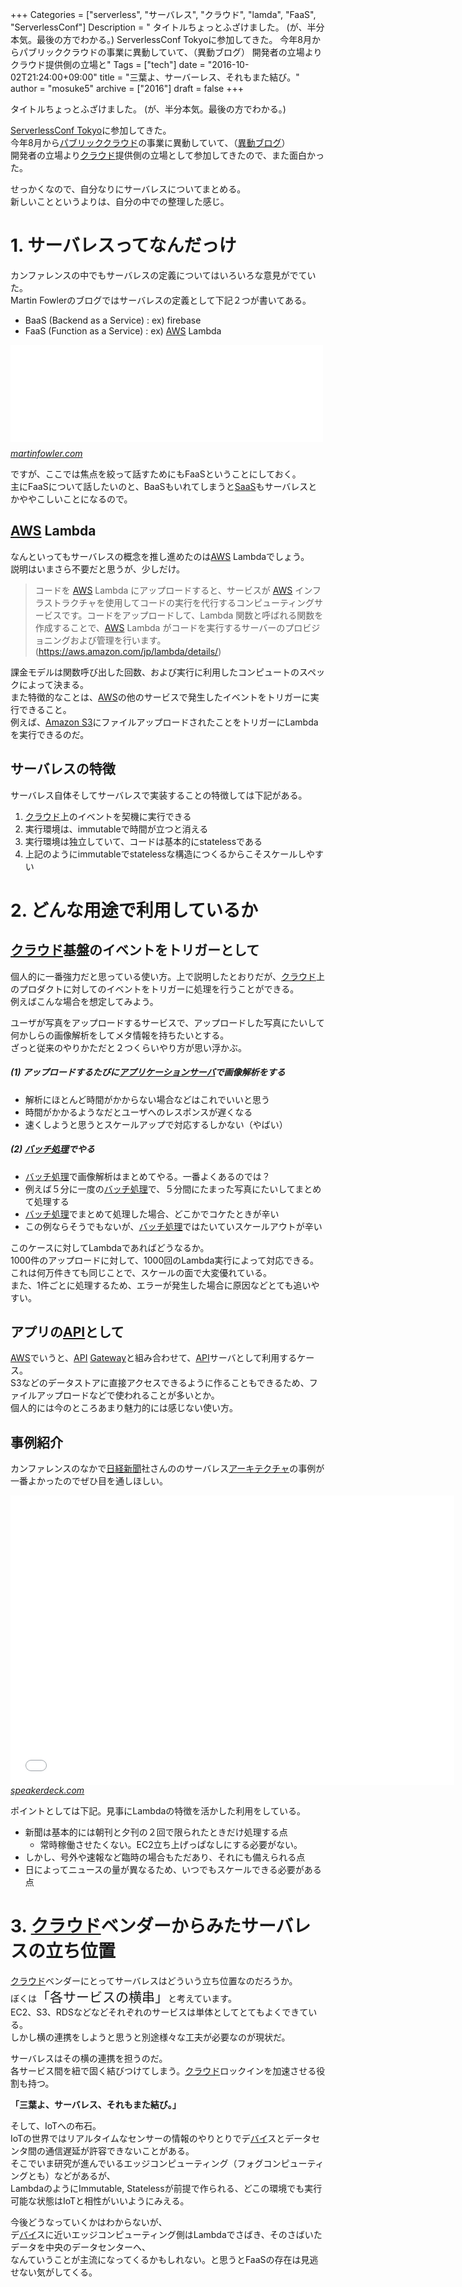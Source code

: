 +++
Categories = ["serverless", "サーバレス", "クラウド", "lamda", "FaaS", "ServerlessConf"]
Description = " タイトルちょっとふざけました。  (が、半分本気。最後の方でわかる。)  ServerlessConf Tokyoに参加してきた。 今年8月からパブリッククラウドの事業に異動していて、（異動ブログ） 開発者の立場よりクラウド提供側の立場と"
Tags = ["tech"]
date = "2016-10-02T21:24:00+09:00"
title = "三葉よ、サーバーレス、それもまた結び。"
author = "mosuke5"
archive = ["2016"]
draft = false
+++

<body>
<p>タイトルちょっとふざけました。  (が、半分本気。最後の方でわかる。)</p>

<p><a href="http://tokyo.serverlessconf.io/">ServerlessConf Tokyo</a>に参加してきた。<br>
今年8月から<a class="keyword" href="http://d.hatena.ne.jp/keyword/%A5%D1%A5%D6%A5%EA%A5%C3%A5%AF%A5%AF%A5%E9%A5%A6%A5%C9">パブリッククラウド</a>の事業に異動していて、（<a href="http://mosuke5.hateblo.jp/entry/2016/07/29/180000">異動ブログ</a>）<br>
開発者の立場より<a class="keyword" href="http://d.hatena.ne.jp/keyword/%A5%AF%A5%E9%A5%A6%A5%C9">クラウド</a>提供側の立場として参加してきたので、また面白かった。</p>

<p>せっかくなので、自分なりにサーバレスについてまとめる。<br>
新しいことというよりは、自分の中での整理した感じ。</p>

<h1>1. サーバレスってなんだっけ</h1>

<p>カンファレンスの中でもサーバレスの定義についてはいろいろな意見がでていた。<br>
Martin Fowlerのブログではサーバレスの定義として下記２つが書いてある。</p>

<ul>
<li>BaaS (Backend as a Service) : ex) firebase</li>
<li>FaaS (Function as a Service) : ex) <a class="keyword" href="http://d.hatena.ne.jp/keyword/AWS">AWS</a> Lambda</li>
</ul>


<p><iframe src="//hatenablog-parts.com/embed?url=http%3A%2F%2Fmartinfowler.com%2Farticles%2Fserverless.html" title="Serverless Architectures" class="embed-card embed-webcard" scrolling="no" frameborder="0" style="display: block; width: 100%; height: 155px; max-width: 500px; margin: 10px 0px;"></iframe><cite class="hatena-citation"><a href="http://martinfowler.com/articles/serverless.html">martinfowler.com</a></cite></p>

<p>ですが、ここでは焦点を絞って話すためにもFaaSということにしておく。<br>
主にFaaSについて話したいのと、BaaSもいれてしまうと<a class="keyword" href="http://d.hatena.ne.jp/keyword/SaaS">SaaS</a>もサーバレスとかややこしいことになるので。</p>

<h2>
<a class="keyword" href="http://d.hatena.ne.jp/keyword/AWS">AWS</a> Lambda</h2>

<p>なんといってもサーバレスの概念を推し進めたのは<a class="keyword" href="http://d.hatena.ne.jp/keyword/AWS">AWS</a> Lambdaでしょう。<br>
説明はいまさら不要だと思うが、少しだけ。</p>

<blockquote><p>コードを <a class="keyword" href="http://d.hatena.ne.jp/keyword/AWS">AWS</a> Lambda にアップロードすると、サービスが <a class="keyword" href="http://d.hatena.ne.jp/keyword/AWS">AWS</a> インフラストラクチャを使用してコードの実行を代行するコンピューティングサービスです。コードをアップロードして、Lambda 関数と呼ばれる関数を作成することで、<a class="keyword" href="http://d.hatena.ne.jp/keyword/AWS">AWS</a> Lambda がコードを実行するサーバーのプロビジョニングおよび管理を行います。(<a href="https://aws.amazon.com/jp/lambda/details/">https://aws.amazon.com/jp/lambda/details/</a>)</p></blockquote>

<p>課金モデルは関数呼び出した回数、および実行に利用したコンピュートのスペックによって決まる。<br>
また特徴的なことは、<a class="keyword" href="http://d.hatena.ne.jp/keyword/AWS">AWS</a>の他のサービスで発生したイベントをトリガーに実行できること。<br>
例えば、<a class="keyword" href="http://d.hatena.ne.jp/keyword/Amazon%20S3">Amazon S3</a>にファイルアップロードされたことをトリガーにLambdaを実行できるのだ。</p>

<h2>サーバレスの特徴</h2>

<p>サーバレス自体そしてサーバレスで実装することの特徴しては下記がある。</p>

<ol>
<li>
<a class="keyword" href="http://d.hatena.ne.jp/keyword/%A5%AF%A5%E9%A5%A6%A5%C9">クラウド</a>上のイベントを契機に実行できる</li>
<li>実行環境は、immutableで時間が立つと消える</li>
<li>実行環境は独立していて、コードは基本的にstatelessである</li>
<li>上記のようにimmutableでstatelessな構造につくるからこそスケールしやすい</li>
</ol>


<h1>2. どんな用途で利用しているか</h1>

<h2>
<a class="keyword" href="http://d.hatena.ne.jp/keyword/%A5%AF%A5%E9%A5%A6%A5%C9">クラウド</a>基盤のイベントをトリガーとして</h2>

<p>個人的に一番強力だと思っている使い方。上で説明したとおりだが、<a class="keyword" href="http://d.hatena.ne.jp/keyword/%A5%AF%A5%E9%A5%A6%A5%C9">クラウド</a>上のプロダクトに対してのイベントをトリガーに処理を行うことができる。<br>
例えばこんな場合を想定してみよう。</p>

<p>ユーザが写真をアップロードするサービスで、アップロードした写真にたいして何かしらの画像解析をしてメタ情報を持ちたいとする。<br>
ざっと従来のやりかただと２つくらいやり方が思い浮かぶ。</p>

<h5>(1) アップロードするたびに<a class="keyword" href="http://d.hatena.ne.jp/keyword/%A5%A2%A5%D7%A5%EA%A5%B1%A1%BC%A5%B7%A5%E7%A5%F3%A5%B5%A1%BC%A5%D0">アプリケーションサーバ</a>で画像解析をする</h5>

<ul>
<li>解析にほとんど時間がかからない場合などはこれでいいと思う</li>
<li>時間がかかるようなだとユーザへのレスポンスが遅くなる</li>
<li>速くしようと思うとスケールアップで対応するしかない（やばい）</li>
</ul>


<h5>(2) <a class="keyword" href="http://d.hatena.ne.jp/keyword/%A5%D0%A5%C3%A5%C1%BD%E8%CD%FD">バッチ処理</a>でやる</h5>

<ul>
<li>
<a class="keyword" href="http://d.hatena.ne.jp/keyword/%A5%D0%A5%C3%A5%C1%BD%E8%CD%FD">バッチ処理</a>で画像解析はまとめてやる。一番よくあるのでは？</li>
<li>例えば５分に一度の<a class="keyword" href="http://d.hatena.ne.jp/keyword/%A5%D0%A5%C3%A5%C1%BD%E8%CD%FD">バッチ処理</a>で、５分間にたまった写真にたいしてまとめて処理する</li>
<li>
<a class="keyword" href="http://d.hatena.ne.jp/keyword/%A5%D0%A5%C3%A5%C1%BD%E8%CD%FD">バッチ処理</a>でまとめて処理した場合、どこかでコケたときが辛い</li>
<li>この例ならそうでもないが、<a class="keyword" href="http://d.hatena.ne.jp/keyword/%A5%D0%A5%C3%A5%C1%BD%E8%CD%FD">バッチ処理</a>ではたいていスケールアウトが辛い</li>
</ul>


<p>このケースに対してLambdaであればどうなるか。<br>
1000件のアップロードに対して、1000回のLambda実行によって対応できる。<br>
これは何万件きても同じことで、スケールの面で大変優れている。<br>
また、1件ごとに処理するため、エラーが発生した場合に原因などとても追いやすい。</p>

<h2>アプリの<a class="keyword" href="http://d.hatena.ne.jp/keyword/API">API</a>として</h2>

<p><a class="keyword" href="http://d.hatena.ne.jp/keyword/AWS">AWS</a>でいうと、<a class="keyword" href="http://d.hatena.ne.jp/keyword/API">API</a> <a class="keyword" href="http://d.hatena.ne.jp/keyword/Gateway">Gateway</a>と組み合わせて、<a class="keyword" href="http://d.hatena.ne.jp/keyword/API">API</a>サーバとして利用するケース。<br>
S3などのデータストアに直接アクセスできるように作ることもできるため、ファイルアップロードなどで使われることが多いとか。<br>
個人的には今のところあまり魅力的には感じない使い方。</p>

<h2>事例紹介</h2>

<p>カンファレンスのなかで<a class="keyword" href="http://d.hatena.ne.jp/keyword/%C6%FC%B7%D0%BF%B7%CA%B9">日経新聞</a>社さんののサーバレス<a class="keyword" href="http://d.hatena.ne.jp/keyword/%A5%A2%A1%BC%A5%AD%A5%C6%A5%AF%A5%C1%A5%E3">アーキテクチャ</a>の事例が一番よかったのでぜひ目を通しほしい。</p>

<p><iframe allowfullscreen="true" allowtransparency="true" frameborder="0" height="463" id="talk_frame_361815" mozallowfullscreen="true" src="//speakerdeck.com/player/b4286c46056c404cbd272e253033d0df" style="border:0; padding:0; margin:0; background:transparent;" webkitallowfullscreen="true" width="710"></iframe><cite class="hatena-citation"><a href="https://speakerdeck.com/ikait/serverless-architecture-supports-nikkeis-paper-viewer">speakerdeck.com</a></cite></p>

<p>ポイントとしては下記。見事にLambdaの特徴を活かした利用をしている。</p>

<ul>
<li>新聞は基本的には朝刊と夕刊の２回で限られたときだけ処理する点

<ul>
<li>常時稼働させたくない。EC2立ち上げっぱなしにする必要がない。</li>
</ul>
</li>
<li>しかし、号外や速報など臨時の場合もただあり、それにも備えられる点</li>
<li>日によってニュースの量が異なるため、いつでもスケールできる必要がある点</li>
</ul>


<h1>3. <a class="keyword" href="http://d.hatena.ne.jp/keyword/%A5%AF%A5%E9%A5%A6%A5%C9">クラウド</a>ベンダーからみたサーバレスの立ち位置</h1>

<p><a class="keyword" href="http://d.hatena.ne.jp/keyword/%A5%AF%A5%E9%A5%A6%A5%C9">クラウド</a>ベンダーにとってサーバレスはどういう立ち位置なのだろうか。<br>
ぼくは<span style="font-size: 150%">「各サービスの横串」</span>と考えています。<br>
EC2、S3、RDSなどなどそれぞれのサービスは単体としてとてもよくできている。<br>
しかし横の連携をしようと思うと別途様々な工夫が必要なのが現状だ。</p>

<p>サーバレスはその横の連携を担うのだ。<br>
各サービス間を紐で固く結びつけてしまう。<a class="keyword" href="http://d.hatena.ne.jp/keyword/%A5%AF%A5%E9%A5%A6%A5%C9">クラウド</a>ロックインを加速させる役割も持つ。</p>

<p><b>「三葉よ、サーバレス、それもまた結び。」</b></p>

<p>そして、IoTへの布石。<br>
IoTの世界ではリアルタイムなセンサーの情報のやりとりでデ<a class="keyword" href="http://d.hatena.ne.jp/keyword/%A5%D0%A5%A4">バイ</a>スとデータセンタ間の通信遅延が許容できないことがある。<br>
そこでいま研究が進んでいるエッジコンピューティング（フォグコンピューティングとも）などがあるが、<br>
LambdaのようにImmutable, Statelessが前提で作られる、どこの環境でも実行可能な状態はIoTと相性がいいようにみえる。</p>

<p>今後どうなっていくかはわからないが、<br>
デ<a class="keyword" href="http://d.hatena.ne.jp/keyword/%A5%D0%A5%A4">バイ</a>スに近いエッジコンピューティング側はLambdaでさばき、そのさばいたデータを中央のデータセンターへ、<br>
なんていうことが主流になってくるかもしれない。と思うとFaaSの存在は見逃せない気がしてくる。</p>
</body>
